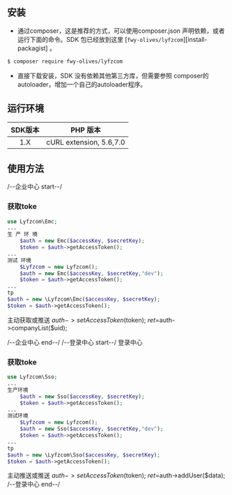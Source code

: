 ﻿
## 安装

* 通过composer，这是推荐的方式，可以使用composer.json 声明依赖，或者运行下面的命令。SDK 包已经放到这里 [`fwy-olives/lyfzcom`][install-packagist] 。
```bash
$ composer require fwy-olives/lyfzcom
```
* 直接下载安装，SDK 没有依赖其他第三方库，但需要参照 composer的autoloader，增加一个自己的autoloader程序。

## 运行环境

|  SDK版本 | PHP 版本 |
|:--------------------:|:---------------------------:|
|          1.X         |  cURL extension,   5.6,7.0 |


## 使用方法
/--企业中心 start--/
### 获取toke
```php
use Lyfzcom\Emc;
...
生 产 环 境
    $auth = new Emc($accessKey, $secretKey);
    $token = $auth->getAccessToken();
...
测试 环境
    $Lyfzcom = new Lyfzcom();
    $auth = new Emc($accessKey, $secretKey,"dev");
    $token = $auth->getAccessToken();
...
tp
$auth = new \Lyfzcom\Emc($accessKey, $secretKey);
$token = $auth->getAccessToken();
```
主动获取或推送
$auth->setAccessToken($token);
$ret=$auth->companyList($uid);

/--企业中心 end--/
/--登录中心 start--/
登录中心
### 获取toke
```php
use Lyfzcom\Sso;
...
生产环境
    $auth = new Sso($accessKey, $secretKey);
    $token = $auth->getAccessToken();
...
测试环境
    $Lyfzcom = new Lyfzcom();
    $auth = new Sso($accessKey, $secretKey,"dev");
    $token = $auth->getAccessToken();
...
tp
$auth = new \Lyfzcom\Sso($accessKey, $secretKey);
$token = $auth->getAccessToken();
```
主动推送或推送
$auth->setAccessToken($token);
$ret=$auth->addUser($data);
/--登录中心 end--/
